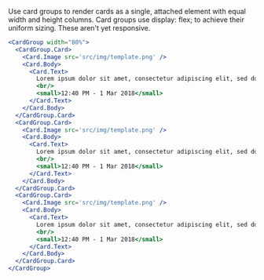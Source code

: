 Use card groups to render cards as a single, attached element with equal width and height columns. Card groups use display: flex; to achieve their uniform sizing. These aren't yet responsive.

```jsx
<CardGroup width="80%">
  <CardGroup.Card>
    <Card.Image src='src/img/template.png' />
    <Card.Body>
      <Card.Text>
        Lorem ipsum dolor sit amet, consectetur adipiscing elit, sed do eiusmod tempor incididunt ut labore et dolore magna aliqua.
        <br/>
        <small>12:40 PM - 1 Mar 2018</small>
      </Card.Text>
    </Card.Body>
  </CardGroup.Card>
  <CardGroup.Card>
    <Card.Image src='src/img/template.png' />
    <Card.Body>
      <Card.Text>
        Lorem ipsum dolor sit amet, consectetur adipiscing elit, sed do eiusmod tempor incididunt ut labore et dolore magna aliqua.
        <br/>
        <small>12:40 PM - 1 Mar 2018</small>
      </Card.Text>
    </Card.Body>
  </CardGroup.Card>
  <CardGroup.Card>
    <Card.Image src='src/img/template.png' />
    <Card.Body>
      <Card.Text>
        Lorem ipsum dolor sit amet, consectetur adipiscing elit, sed do eiusmod tempor incididunt ut labore et dolore magna aliqua.
        <br/>
        <small>12:40 PM - 1 Mar 2018</small>
      </Card.Text>
    </Card.Body>
  </CardGroup.Card>
</CardGroup>
```